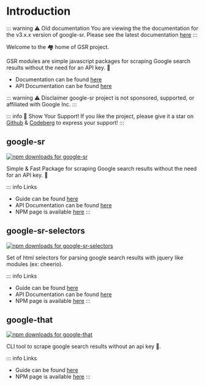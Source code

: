 # Introduction

::: warning ⚠️ Old documentation
You are viewing the the documentation for the v3.x.x version of google-sr.
Please see the latest documentation [here](https://github.com/typicalninja/google-sr/blob/master/packages/google-sr/README.md)
:::


Welcome to the 🏘️ home of GSR project.

GSR modules are simple javascript packages for scraping Google search results without the need for an API key. 🚀

* Documentation can be found [here](https://g-sr.vercel.app)
* API Documentation can be found [here](https://typicalninja.github.io/google-sr/)

::: warning ⚠️ Disclaimer
google-sr project is not sponsored, supported, or affiliated with Google Inc.
:::


::: info 🌟 Show Your Support!
If you like the project, please give it a star on [Github](https://github.com/typicalninja/google-sr/) & [Codeberg](https://codeberg.org/typicalninja/google-sr) to express your support!
:::

## google-sr

[![npm downloads for google-sr](https://img.shields.io/npm/dm/google-sr)](https://www.npmjs.com/package/google-sr)

Simple & Fast Package for scraping Google search results without the need for an API key. 🚀

::: info Links
* Guide can be found [here](./sr/)
* API Documentation can be found [here](https://typicalninja.github.io/google-sr/modules/google_sr.html)
* NPM page is available [here](https://www.npmjs.com/package/google-sr)
:::

## google-sr-selectors

[![npm downloads for google-sr-selectors](https://img.shields.io/npm/dm/google-sr-selectors)](https://www.npmjs.com/package/google-sr-selectors)

Set of html selectors for parsing google search results with jquery like modules (ex: cheerio).

::: info Links
* Guide can be found [here](./selectors/)
* API Documentation can be found [here](https://typicalninja.github.io/google-sr/modules/google_sr_selectors.html)
* NPM page is available [here](https://www.npmjs.com/package/google-sr-selectors)
:::

## google-that

[![npm downloads for google-that](https://img.shields.io/npm/dm/google-that)](https://www.npmjs.com/package/google-that)

CLI tool to scrape google search results without an api key 🚀.

::: info Links
* Guide can be found [here](./that/)
* NPM page is available [here](https://www.npmjs.com/package/google-that)
:::